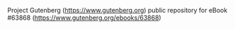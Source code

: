 Project Gutenberg (https://www.gutenberg.org) public repository for eBook #63868 (https://www.gutenberg.org/ebooks/63868)
